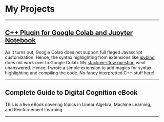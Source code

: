 # My Projects
---

## [C++ Plugin for Google Colab and Jupyter Notebook](https://gist.github.com/akshaykhadse/7acc91dd41f52944c6150754e5530c4b)

As it turns out, Google Colab does not support full fleged Javascript customization. Hence, the syntax highlighting from extensions like [ipybind](https://github.com/aldanor/ipybind) does not work over to Google Colab.
My [stackoverflow question](https://stackoverflow.com/questions/62901092/cpp-syntax-highlighting-for-google-colab) went unanswered. Hence, I wrote a simple extension to add magics for syntax highlighting and compiling the code. No fancy interpretted C++ stuff here!

---

## Complete Guide to Digital Cognition eBook

This is a live eBook covering topics in Linear Algebra, Machine Learning, and Reinforcement Learning.

---
